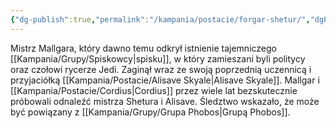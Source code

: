 ```yaml
---
{"dg-publish":true,"permalink":"/kampania/postacie/forgar-shetur/","dgPassFrontmatter":true}
---
```


Mistrz Mallgara, który dawno temu odkrył istnienie tajemniczego [[Kampania/Grupy/Spiskowcy\|spisku]], w który zamieszani byli politycy oraz czołowi rycerze Jedi. Zaginął wraz ze swoją poprzednią uczennicą i przyjaciółką [[Kampania/Postacie/Alisave Skyale\|Alisave Skyale]]. Mallgar i [[Kampania/Postacie/Cordius\|Cordius]] przez wiele lat bezskutecznie próbowali odnaleźć mistrza Shetura i Alisave. Śledztwo wskazało, że może być powiązany z [[Kampania/Grupy/Grupa Phobos\|Grupą Phobos]].